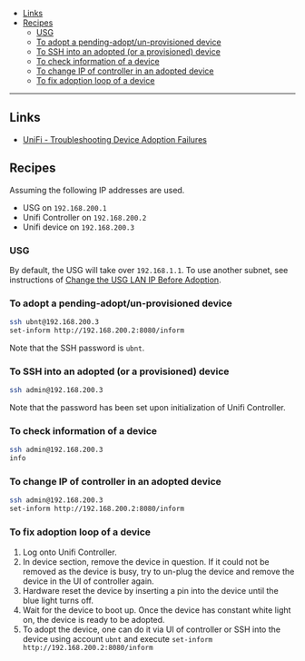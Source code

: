 - [Links](#links)
- [Recipes](#recipes)
  * [USG](#usg)
  * [To adopt a pending-adopt/un-provisioned device](#to-adopt-a-pending-adoptun-provisioned-device)
  * [To SSH into an adopted (or a provisioned) device](#to-ssh-into-an-adopted-or-a-provisioned-device)
  * [To check information of a device](#to-check-information-of-a-device)
  * [To change IP of controller in an adopted device](#to-change-ip-of-controller-in-an-adopted-device)
  * [To fix adoption loop of a device](#to-fix-adoption-loop-of-a-device)
____
## Links

- [UniFi - Troubleshooting Device Adoption
  Failures](https://help.ubnt.com/hc/en-us/articles/204950304-UniFi-Troubleshooting-Device-Adoption-Failuresb)

## Recipes

Assuming the following IP addresses are used.

- USG on `192.168.200.1`
- Unifi Controller on `192.168.200.2`
- Unifi device on `192.168.200.3`

### USG

By default, the USG will take over `192.168.1.1`. To use another subnet, see
instructions of [Change the USG LAN IP Before Adoption](https://help.ubnt.com/hc/en-us/articles/236281367-UniFi-USG-How-to-Adopt-a-USG-into-an-Existing-Network#4).

### To adopt a pending-adopt/un-provisioned device

```sh
ssh ubnt@192.168.200.3
set-inform http://192.168.200.2:8080/inform
```

Note that the SSH password is `ubnt`.

### To SSH into an adopted (or a provisioned) device

```sh
ssh admin@192.168.200.3
```

Note that the password has been set upon initialization of Unifi Controller.

### To check information of a device

```sh
ssh admin@192.168.200.3
info
```

### To change IP of controller in an adopted device

```sh
ssh admin@192.168.200.3
set-inform http://192.168.200.2:8080/inform
```

### To fix adoption loop of a device

1. Log onto Unifi Controller.
2. In device section, remove the device in question. If it could not be removed
   as the device is busy, try to un-plug the device and remove the device in
   the UI of controller again.
3. Hardware reset the device by inserting a pin into the device until the blue
   light turns off.
4. Wait for the device to boot up. Once the device has constant white light on,
   the device is ready to be adopted.
5. To adopt the device, one can do it via UI of controller or SSH into the
   device using account `ubnt` and execute
   `set-inform http://192.168.200.2:8080/inform`
